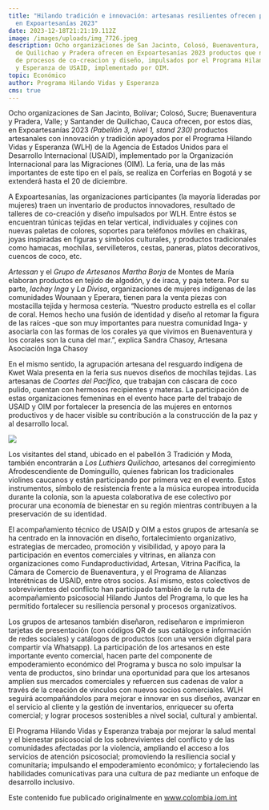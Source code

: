 ```yaml
---
title: "Hilando tradición e innovación: artesanas resilientes ofrecen productos
  en Expoartesanías 2023"
date: 2023-12-18T21:21:19.112Z
image: /images/uploads/img_7726.jpeg
description: Ocho organizaciones de San Jacinto, Colosó, Buenaventura, Santander
  de Quilichao y Pradera ofrecen en Expoartesanías 2023 productos que nacieron
  de procesos de co-creacion y diseño, impulsados por el Programa Hilando Vidas
  y Esperanza de USAID, implementado por OIM.
topic: Económico
author: Programa Hilando Vidas y Esperanza
cms: true
---
```

Ocho organizaciones de San Jacinto, Bolívar; Colosó, Sucre; Buenaventura y Pradera, Valle; y Santander de Quilichao, Cauca ofrecen, por estos días, en Expoartesanías 2023 *(Pabellón 3, nivel 1, stand 230)* productos artesanales con innovación y tradición apoyados por el Programa Hilando Vidas y Esperanza (WLH) de la Agencia de Estados Unidos para el Desarrollo Internacional (USAID), implementado por la Organización Internacional para las Migraciones (OIM)*.* La feria, una de las más importantes de este tipo en el país, se realiza en Corferias en Bogotá y se extenderá hasta el 20 de diciembre.

A Expoartesanías, las organizaciones participantes (la mayoría lideradas por mujeres) traen un inventario de productos innovadores, resultado de talleres de co-creación y diseño impulsados por WLH. Entre éstos se encuentran túnicas tejidas en telar vertical, individuales y cojines con nuevas paletas de colores, soportes para teléfonos móviles en chakiras, joyas inspiradas en figuras y símbolos culturales, y productos tradicionales como hamacas, mochilas, servilleteros, cestas, paneras, platos decorativos, cuencos de coco, etc.

*Artessan* y el *Grupo de Artesanos Martha Borja* de Montes de María elaboran productos en tejido de algodón, y de iraca, y paja tetera. Por su parte, *Iachay Inga* y *La Divisa*, organizaciones de mujeres indígenas de las comunidades Wounaan y Eperara, tienen para la venta piezas con mostacilla tejida y hermosa cestería. “Nuestro producto estrella es el collar de coral. Hemos hecho una fusión de identidad y diseño al retomar la figura de las raíces -que son muy importantes para nuestra comunidad Inga- y asociarla con las formas de los corales ya que vivimos en Buenaventura y los corales son la cuna del mar.”, explica Sandra Chasoy, Artesana Asociación Inga Chasoy

En el mismo sentido, la agrupación artesana del resguardo indígena de Kwet Wala presenta en la feria sus nuevos diseños de mochilas tejidas. Las artesanas de *Coartes del Pacífico,* que trabajan con cáscara de coco pulido, cuentan con hermosos recipientes y materas. La participación de estas organizaciones femeninas en el evento hace parte del trabajo de USAID y OIM por fortalecer la presencia de las mujeres en entornos productivos y de hacer visible su contribución a la construcción de la paz y al desarrollo local.

![](/images/uploads/img_7725.jpeg)

Los visitantes del stand, ubicado en el pabellón 3 Tradición y Moda, también encontrarán a *Los Luthiers Quilichao*, artesanos del corregimiento Afrodescendiente de Dominguillo, quienes fabrican los tradicionales violines caucanos y están participando por primera vez en el evento. Estos instrumentos, símbolo de resistencia frente a la música europea introducida durante la colonia, son la apuesta colaborativa de ese colectivo por procurar una economía de bienestar en su región mientras contribuyen a la preservación de su identidad.

El acompañamiento técnico de USAID y OIM a estos grupos de artesanía se ha centrado en la innovación en diseño, fortalecimiento organizativo, estrategias de mercadeo, promoción y visibilidad, y apoyo para la participación en eventos comerciales y vitrinas, en alianza con organizaciones como Fundaproductividad, Artesan, Vitrina Pacífica, la Cámara de Comercio de Buenaventura, y el Programa de Alianzas Interétnicas de USAID, entre otros socios. Así mismo, estos colectivos de sobrevivientes del conflicto han participado también de la ruta de acompañamiento psicosocial Hilando Juntos del Programa, lo que les ha permitido fortalecer su resiliencia personal y procesos organizativos.

Los grupos de artesanos también diseñaron, rediseñaron e imprimieron tarjetas de presentación (con códigos QR de sus catálogos e información de redes sociales) y catálogos de productos (con una versión digital para compartir vía Whatsapp). La participación de los artesanos en este importante evento comercial, hacen parte del componente de empoderamiento económico del Programa y busca no solo impulsar la venta de productos, sino brindar una oportunidad para que los artesanos amplíen sus mercados comerciales y refuercen sus cadenas de valor a través de la creación de vínculos con nuevos socios comerciales. WLH seguirá acompañándolos para mejorar e innovar en sus diseños, avanzar en el servicio al cliente y la gestión de inventarios, enriquecer su oferta comercial; y lograr procesos sostenibles a nivel social, cultural y ambiental.

El Programa Hilando Vidas y Esperanza trabaja por mejorar la salud mental y el bienestar psicosocial de los sobrevivientes del conflicto y de las comunidades afectadas por la violencia, ampliando el acceso a los servicios de atención psicosocial; promoviendo la resiliencia social y comunitaria; impulsando el empoderamiento económico; y fortaleciendo las habilidades comunicativas para una cultura de paz mediante un enfoque de desarrollo inclusivo.

Este contenido fue publicado originalmente en www.colombia.iom.int